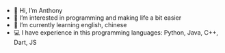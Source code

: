 - 👋 Hi, I’m Anthony
- 👀 I’m interested in programming and making life a bit easier
- 🌱 I’m currently learning english, chinese
- 💻 I have experience in this programming languages: Python, Java, C++, Dart, JS

<!---
mynameisasskiss/mynameisasskiss is a ✨ special ✨ repository because its `README.md` (this file) appears on your GitHub profile.
You can click the Preview link to take a look at your changes.
--->
